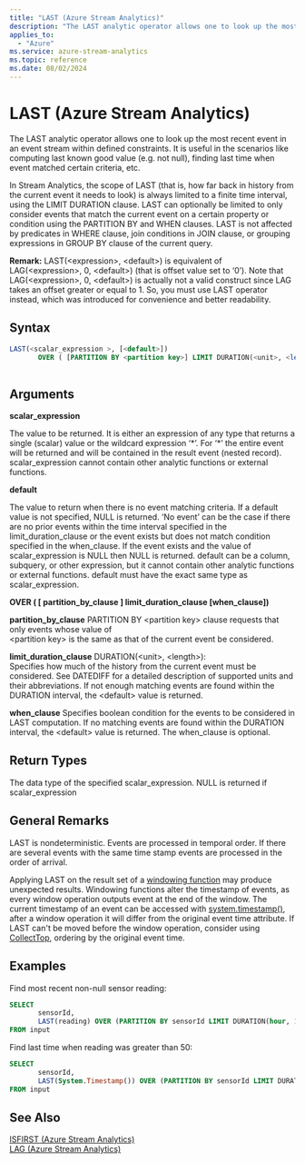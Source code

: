 ```yaml
---
title: "LAST (Azure Stream Analytics)"
description: "The LAST analytic operator allows one to look up the most recent event in an event stream within defined constraints."
applies_to: 
  - "Azure"
ms.service: azure-stream-analytics
ms.topic: reference
ms.date: 08/02/2024
---
```

# LAST (Azure Stream Analytics)
  The LAST analytic operator allows one to look up the most recent event in an event stream within defined constraints.  It is useful in the scenarios like computing last known good value (e.g. not null), finding last time when event matched certain criteria, etc.  
  
In Stream Analytics, the scope of LAST (that is, how far back in history from the current event it needs to look) is always limited to a finite time interval, using the LIMIT DURATION clause. LAST can optionally be limited to only consider events that match the current event on a certain property or condition using the PARTITION BY and WHEN clauses. LAST is not affected by predicates in WHERE clause, join conditions in JOIN clause, or grouping expressions in GROUP BY clause of the current query.
  
 **Remark:** LAST(\<expression>, \<default>) is  equivalent of LAG(\<expression>, 0, \<default>) (that is offset value set to ‘0’). Note that LAG(\<expression>, 0, \<default>) is actually not a valid construct since LAG takes an offset greater or equal to 1. So, you must use LAST operator instead, which was introduced for convenience and better readability.
  
 ## Syntax  
  
```SQL  
LAST(<scalar_expression >, [<default>])    
       OVER ( [PARTITION BY <partition key>] LIMIT DURATION(<unit>, <length>) [WHEN boolean_expression])  
  
```  
  
## Arguments  
 **scalar_expression**  
  
 The value to be returned. It is either an expression of any type that returns a single (scalar) value or the wildcard expression ‘*’. For ‘\*’ the entire event will be returned and will be contained in the result event (nested record). scalar_expression cannot contain other analytic functions or external functions.  
  
 **default**  
  
 The value to return when there is no event matching criteria. If a default value is not specified, NULL is returned. ‘No event’ can be the case if there are no prior events within the time interval specified in the limit_duration_clause  or the event exists but does not match condition specified in the when_clause. If the event exists and the value of scalar_expression is NULL then NULL is returned. default can be a column, subquery, or other expression, but it cannot contain other analytic functions or external functions. default must have the exact same type as scalar_expression.  
  
 **OVER ( [ partition_by_clause ] limit_duration_clause [when_clause])**  
  
 **partition_by_clause** PARTITION BY \<partition key> clause requests that only events whose value of   
\<partition key> is the same as that of the current event be considered.  
  
 **limit_duration_clause** DURATION(\<unit>, \<length>):   
Specifies how much of the history from the current event must be considered.  See DATEDIFF for a detailed description of supported units and their abbreviations.  If not enough matching events are found within the DURATION interval, the \<default> value is returned.  
  
 **when_clause** Specifies boolean condition for the events to be considered in LAST computation. If no matching events are found within the DURATION interval, the \<default> value is returned. The when_clause is optional.  
  
## Return Types  
 The data type of the specified scalar_expression. NULL is returned if scalar_expression  

## General Remarks  
LAST is nondeterministic. Events are processed in temporal order. If there are several events with the same time stamp events are processed in the order of arrival.
 
Applying LAST on the result set of a [windowing function](windowing-azure-stream-analytics.md) may produce unexpected results. Windowing functions alter the timestamp of events, as every window operation outputs event at the end of the window. The current timestamp of an event can be accessed with [system.timestamp()](system-timestamp-stream-analytics.md), after a window operation it will differ from the original event time attribute. If LAST can't be moved before the window operation, consider using [CollectTop](collecttop-azure-stream-analytics.md), ordering by the original event time.

## Examples  
 Find most recent non-null sensor reading:  
  
```SQL  
SELECT  
       sensorId,   
       LAST(reading) OVER (PARTITION BY sensorId LIMIT DURATION(hour, 1) WHEN reading IS NOT NULL)  
FROM input   
```  
  
 Find last time when reading was greater than 50:  
  
```SQL  
SELECT
       sensorId,
       LAST(System.Timestamp()) OVER (PARTITION BY sensorId LIMIT DURATION(hour, 1) WHEN reading > 50 )
FROM input 
```  
  
## See Also  
 [ISFIRST &#40;Azure Stream Analytics&#41;](isfirst-azure-stream-analytics.md)   
 [LAG &#40;Azure Stream Analytics&#41;](lag-azure-stream-analytics.md)  
  
  
